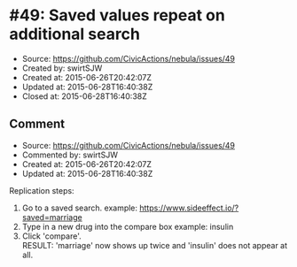 # #49: Saved values repeat on additional search

* Source: https://github.com/CivicActions/nebula/issues/49
* Created by: swirtSJW
* Created at: 2015-06-26T20:42:07Z
* Updated at: 2015-06-28T16:40:38Z
* Closed at: 2015-06-28T16:40:38Z


## Comment

* Source: https://github.com/CivicActions/nebula/issues/49
* Commented by: swirtSJW
* Created at: 2015-06-26T20:42:07Z
* Updated at: 2015-06-28T16:40:38Z

Replication steps:
1. Go to a saved search.  example: https://www.sideeffect.io/?saved=marriage 
2. Type in a new drug into the compare box example:  insulin
3. Click &apos;compare&apos;.  
 RESULT:  &apos;marriage&apos; now shows up twice and &apos;insulin&apos; does not appear at all.


